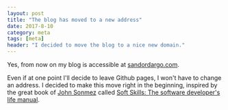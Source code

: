 ```yaml
---
layout: post
title: "The blog has moved to a new address"
date: 2017-8-10
category: meta
tags: [meta]
header: "I decided to move the blog to a nice new domain."
---
```

Yes, from now on my blog is accessible at [sandordargo.com](http://sandordargo.com).

Even if at one point I'll decide to leave Github pages, I won't have to change an address. I decided to make this move right in the beginning, inspired by the great book of [John Sonmez](https://simpleprogrammer.com/) called [Soft Skills: The software developer's life manual](http://amzn.to/2wK0lLI).